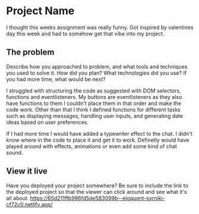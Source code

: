 # Project Name

I thought this weeks assignment was really funny. Got inspired by valentines day this week and had to somehow get that vibe into my project.

## The problem

Describe how you approached to problem, and what tools and techniques you used to solve it. How did you plan? What technologies did you use? If you had more time, what would be next?

I struggled with structuring the code as suggested with DOM selectors, functions and eventlisteners. My buttons are eventlisteners as they also have functions to them I couldn't place them in that order and make the code work. Other than that I think I defined functions for different tasks such as displaying messages, handling user inputs, and generating date ideas based on user preferences.

If I had more time I would have added a typewriter effect to the chat. I didn't know where in the code to place it and get it to work. Definetly would have played around with effects, animations or even add some kind of chat sound.

## View it live

Have you deployed your project somewhere? Be sure to include the link to the deployed project so that the viewer can click around and see what it's all about.
https://65d211ffb996fd5de583099b--eloquent-syrniki-cf72c0.netlify.app/
